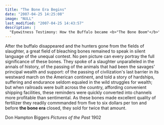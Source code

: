 ```yaml
---
title: "The Bone Era Begins"
date: "2007-04-25 14:25:08"
image: "NULL"
last_modified: "2007-04-25 14:43:57"
description: |
  "Eyewitness Testimony: How the Buffalo became <b>"The Bone Boom"</b>"
---
```


After the buffalo disappeared and the hunters gone from the fields of slaughter, a great field of bleaching bones remained to speak in silent language of the unequal contest. No pen picture can every portray the full significance of these bones. They spoke of a slaughter unparalleled in the annals of history, of the passing of the animals that had been the savages' principal wealth and support: of the passing of civilization's last barrier in its westward march on the American continent, and told a story of hardships, suffering and endurance seldom equaled in the wild struggles for wealth; but when railroads were built across the country, affording convenient shipping facilities, these reminders were quickly converted into channels more profitable than sentimental. As these bones made excellent quality of fertilizer they readily commmanded from five to six dollars per ton and before <b>the bone era</b> closed, they sold for twice that amount.

Don Hampton Biggers
<i>Pictures of the Past</i>
1902
